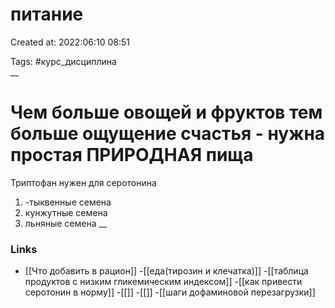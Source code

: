 # питание

Created at: 2022:06:10 08:51

Tags: #курс_дисциплина  
__ 

# Чем больше овощей и фруктов тем больше ощущение счастья - нужна простая ПРИРОДНАЯ пища

Триптофан нужен для серотонина
1. -тыквенные семена
2. кунжутные семена
3. льняные семена
__

### Links
- [[Что добавить в рацион]]
-[[еда(тирозин и клечатка)]]
-[[таблица продуктов с низким гликемическим индексом]]
-[[как привести серотонин в норму]]
-[[]]
-[[]]
-[[шаги дофаминовой перезагрузки]]